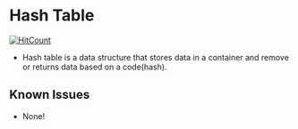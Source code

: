 # Hash Table
[![HitCount](https://hits.dwyl.com/7W1571X/Cpp-Hash-Table.svg?style=flat-square)](http://hits.dwyl.com/7W1571X/Cpp-Hash-Table)
* Hash table is a data structure that stores data in a container and remove or returns data based on a code(hash). 
## Known Issues
* None!
